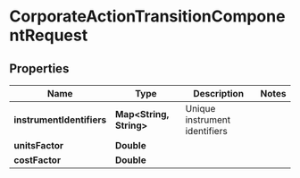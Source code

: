 

# CorporateActionTransitionComponentRequest


## Properties

Name | Type | Description | Notes
------------ | ------------- | ------------- | -------------
**instrumentIdentifiers** | **Map&lt;String, String&gt;** | Unique instrument identifiers | 
**unitsFactor** | **Double** |  | 
**costFactor** | **Double** |  | 




